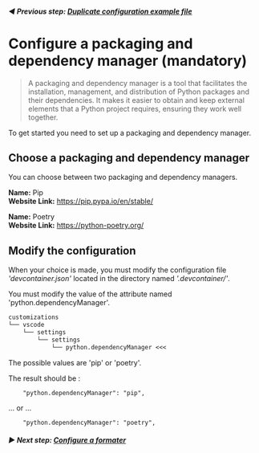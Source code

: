 ######  **◀️ Previous step: [Duplicate configuration example file](./01-duplicate-configuration-example-file.md)**

# Configure a packaging and dependency manager (mandatory)

> A packaging and dependency manager is a tool that facilitates the installation, management, and distribution of Python packages and their dependencies. It makes it easier to obtain and keep external elements that a Python project requires, ensuring they work well together.

To get started you need to set up a packaging and dependency manager.

## Choose a packaging and dependency manager

You can choose between two packaging and dependency managers.

**Name:** Pip<br>
**Website Link:** https://pip.pypa.io/en/stable/

**Name:** Poetry<br>
**Website Link:** https://python-poetry.org/

## Modify the configuration

When your choice is made, you must modify the configuration file *'devcontainer.json'* located in the directory named *'.devcontainer/'*.

You must modify the value of the attribute named 'python.dependencyManager'.

```txt
customizations
└── vscode
    └── settings
        └── settings
            └── python.dependencyManager <<<
```

The possible values are 'pip' or 'poetry'.

The result should be :

```
    "python.dependencyManager": "pip",
```

... or ...

```
    "python.dependencyManager": "poetry",
```


###### **▶ Next step: [Configure a formater](./03-configure-a-formatter.md)**
